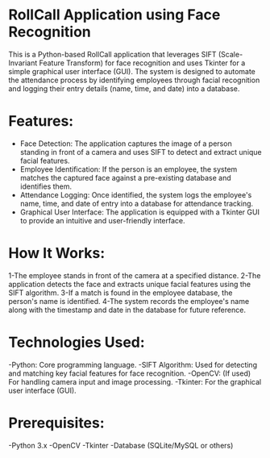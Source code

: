 # RollCall Application using Face Recognition
This is a Python-based RollCall application that leverages SIFT (Scale-Invariant Feature Transform) for face recognition and uses Tkinter for a simple graphical user interface (GUI). The system is designed to automate the attendance process by identifying employees through facial recognition and logging their entry details (name, time, and date) into a database.

# Features:
- Face Detection: The application captures the image of a person standing in front of a camera and uses SIFT to detect and extract unique facial features.
- Employee Identification: If the person is an employee, the system matches the captured face against a pre-existing database and identifies them.
- Attendance Logging: Once identified, the system logs the employee's name, time, and date of entry into a database for attendance tracking.
- Graphical User Interface: The application is equipped with a Tkinter GUI to provide an intuitive and user-friendly interface.
# How It Works:
 1-The employee stands in front of the camera at a specified distance.
 2-The application detects the face and extracts unique facial features using the SIFT algorithm.
 3-If a match is found in the employee database, the person's name is identified.
 4-The system records the employee's name along with the timestamp and date in the database for future reference.

 # Technologies Used:
-Python: Core programming language.
-SIFT Algorithm: Used for detecting and matching key facial features for face recognition.
-OpenCV: (If used) For handling camera input and image processing.
-Tkinter: For the graphical user interface (GUI).

# Prerequisites:    
-Python 3.x
-OpenCV
-Tkinter
-Database (SQLite/MySQL or others)
